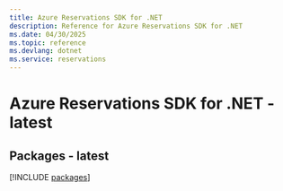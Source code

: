 ```yaml
---
title: Azure Reservations SDK for .NET
description: Reference for Azure Reservations SDK for .NET
ms.date: 04/30/2025
ms.topic: reference
ms.devlang: dotnet
ms.service: reservations
---
```

# Azure Reservations SDK for .NET - latest
## Packages - latest
[!INCLUDE [packages](reservations-index.md)]